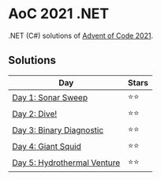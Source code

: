 # AoC 2021 .NET

.NET (C#) solutions of [Advent of Code 2021](https://adventofcode.com/2021).

## Solutions

|Day|Stars|
|---|---|
|[Day 1: Sonar Sweep](https://github.com/melanchall/aoc2021net/blob/main/Aoc2021Net/Days/Day1.cs)|:star::star:|
|[Day 2: Dive!](https://github.com/melanchall/aoc2021net/blob/main/Aoc2021Net/Days/Day2.cs)|:star::star:|
|[Day 3: Binary Diagnostic](https://github.com/melanchall/aoc2021net/blob/main/Aoc2021Net/Days/Day3.cs)|:star::star:|
|[Day 4: Giant Squid](https://github.com/melanchall/aoc2021net/blob/main/Aoc2021Net/Days/Day4.cs)|:star::star:|
|[Day 5: Hydrothermal Venture](https://github.com/melanchall/aoc2021net/blob/main/Aoc2021Net/Days/Day5.cs)|:star::star:|

